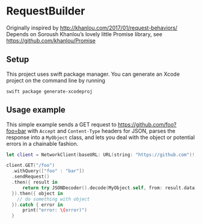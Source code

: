 # RequestBuilder

Originally inspired by http://khanlou.com/2017/01/request-behaviors/  
Depends on Soroush Khanlou’s lovely little Promise library, see https://github.com/khanlou/Promise


## Setup

This project uses swift package manager. You can generate an Xcode project on the command line by running

```
swift package generate-xcodeproj 
```


## Usage example

This simple example sends a GET request to https://github.com/foo?foo=bar with `Accept` and `Content-Type` headers for JSON, parses the response into a `MyObject` class, and lets you deal with the object or potential errors in a chainable fashion.

```swift
let client = NetworkClient(baseURL: URL(string: "https://github.com")!, defaultRequestBehavior: JSONRequestBehavior())

client.GET("/foo")
  .withQuery(["foo" : "bar"])
  .sendRequest()
  .then({ result in
      return try JSONDecoder().decode(MyObject.self, from: result.data)
  }).then({ object in
    // do something with object
  }).catch { error in
      print("error: \(error)")
  }
```
